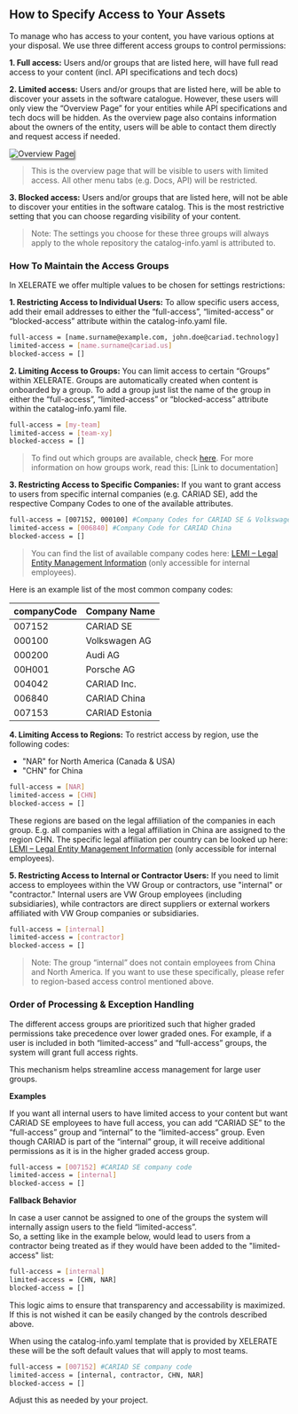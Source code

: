 ## How to Specify Access to Your Assets

To manage who has access to your content, you have various options at your disposal. We use three different access groups to control permissions:

**1.	Full access:** Users and/or groups that are listed here, will have full read access to your content (incl. API specifications and tech docs)

**2.	Limited access:** Users and/or groups that are listed here, will be able to discover your assets in the software catalogue. However, these users will only view the “Overview Page” for your entities while API specifications and tech docs will be hidden. As the overview page also contains information about the owners of the entity, users will be able to contact them directly and request access if needed.

<img src="../img/overview.png" alt="Overview Page" style="box-shadow: 3px 3px 3px gray;">

> This is the overview page that will be visible to users with limited access. All other menu tabs (e.g. Docs, API) will be restricted.

**3.	Blocked access:** Users and/or groups that are listed here, will not be able to discover your entities in the software catalog. This is the most restrictive setting that you can choose regarding visibility of your content. 

> Note: The settings you choose for these three groups will always apply to the whole repository the catalog-info.yaml is attributed to. 

### How To Maintain the Access Groups 

In XELERATE we offer multiple values to be chosen for settings restrictions:

**1.	Restricting Access to Individual Users:** To allow specific users access, add their email addresses to either the “full-access”, “limited-access” or “blocked-access” attribute within the catalog-info.yaml file.
```sh
full-access = [name.surname@example.com, john.doe@cariad.technology]
limited-access = [name.surname@cariad.us]
blocked-access = []
```

**2.	Limiting Access to Groups:** You can limit access to certain “Groups” within XELERATE. Groups are automatically created when content is onboarded by a group. 
To add a group just list the name of the group in either the “full-access”, “limited-access” or “blocked-access” attribute within the catalog-info.yaml file.

```sh
full-access = [my-team]
limited-access = [team-xy]
blocked-access = []
```

> To find out which groups are available, check [here](https://developer.cariad.digital/catalog?filters%5Bkind%5D=group&filters%5Buser%5D=all). For more information on how groups work, read this: [Link to documentation]

**3.	Restricting Access to Specific Companies:** If you want to grant access to users from specific internal companies (e.g. CARIAD SE), add the respective Company Codes to one of the available attributes. 

```sh
full-access = [007152, 000100] #Company Codes for CARIAD SE & Volkswagen AG
limited-access = [006840] #Company Code for CARIAD China
blocked-access = []
```

> You can find the list of available company codes here: [LEMI – Legal Entity Management Information](https://group-wiki.wob.vw.vwg/wikis/display/GroupLegal/LEMI) (only accessible for internal employees).

Here is an example list of the most common company codes:

| companyCode | Company Name |
| ------ | ------ |
| 007152 | CARIAD SE |
| 000100 | Volkswagen AG |
| 000200 | Audi AG |
| 00H001 | Porsche AG |
| 004042 | CARIAD Inc. |
| 006840 | CARIAD China |
| 007153 | CARIAD Estonia |

**4.	Limiting Access to Regions:** To restrict access by region, use the following codes:

- "NAR" for North America (Canada & USA)
- "CHN" for China

```sh
full-access = [NAR]
limited-access = [CHN] 
blocked-access = []
```

These regions are based on the legal affiliation of the companies in each group. E.g. all companies with a legal affiliation in China are assigned to the region CHN. The specific legal affiliation per country can be looked up here: [LEMI – Legal Entity Management Information](https://group-wiki.wob.vw.vwg/wikis/display/GroupLegal/LEMI) (only accessible for internal employees).

**5.	Restricting Access to Internal or Contractor Users:** If you need to limit access to employees within the VW Group or contractors, use "internal" or "contractor." Internal users are VW Group employees (including subsidiaries), while contractors are direct suppliers or external workers affiliated with VW Group companies or subsidiaries.

```sh
full-access = [internal]
limited-access = [contractor] 
blocked-access = []
```

> Note: The group “internal” does not contain employees from China and North America. If you want to use these specifically, please refer to region-based access control mentioned above.

### Order of Processing & Exception Handling
The different access groups are prioritized such that higher graded permissions take precedence over lower graded ones. For example, if a user is included in both “limited-access” and “full-access” groups, the system will grant full access rights.

This mechanism helps streamline access management for large user groups.

**Examples**

If you want all internal users to have limited access to your content but want CARIAD SE employees to have full access, you can add “CARIAD SE” to the “full-access” group and “internal” to the “limited-access” group. Even though CARIAD is part of the “internal” group, it will receive additional permissions as it is in the higher graded access group.

```sh
full-access = [007152] #CARIAD SE company code
limited-access = [internal] 
blocked-access = []
```

**Fallback Behavior**

In case a user cannot be assigned to one of the groups the system will internally assign users to the field “limited-access”.  
So, a setting like in the example below, would lead to users from a contractor being treated as if they would have been added to the "limited-access" list:

```sh
full-access = [internal] 
limited-access = [CHN, NAR] 
blocked-access = []
```

This logic aims to ensure that transparency and accessability is maximized. If this is not wished it can be easily changed by the controls described above.

When using the catalog-info.yaml template that is provided by XELERATE these will be the soft default values that will apply to most teams.
```sh
full-access = [007152] #CARIAD SE company code
limited-access = [internal, contractor, CHN, NAR] 
blocked-access = []
```
Adjust this as needed by your project.
